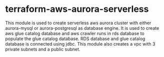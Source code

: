 # terraform-aws-aurora-serverless

This module is used to create serverless aws aurora cluster with either aurora-mysql or aurora-postgresql as database engine. 
It is used to create aws glue catalog database and aws crawler runs in rds database to populate the glue catalog database.
RDS database and glue catalog database is connected using jdbc.
This module also creates a vpc with 3 private subnets and a public subnet.